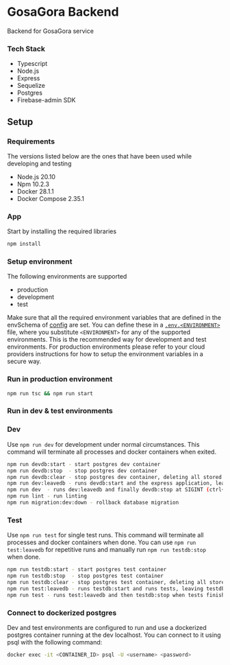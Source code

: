 # GosaGora Backend
Backend for GosaGora service

### Tech Stack
- Typescript
- Node.js
- Express
- Sequelize
- Postgres
- Firebase-admin SDK

## Setup
### Requirements
The versions listed below are the ones that have been used while developing and testing
- Node.js 20.10
- Npm 10.2.3
- Docker 28.1.1
- Docker Compose 2.35.1

### App
Start by installing the required libraries

```bash
npm install
```

### Setup environment
The following environments are supported
- production
- development
- test

Make sure that all the required environment variables that are defined in the envSchema of [config](https://github.com/kordaniel/gosagora/blob/main/backend/src/utils/config.ts) are set. You can define these in a [`.env.<ENVIRONMENT>`](https://github.com/kordaniel/gosagora/blob/main/backend/.env.example) file, where you substitute `<ENVIRONMENT>` for any of the supported environments. This is the recommended way for development and test environments. For production environments please refer to your cloud providers instructions for how to setup the environment variables in a secure way.

### Run in production environment
```bash
npm run tsc && npm run start
```

### Run in dev & test environments

### Dev
Use `npm run dev` for development under normal circumstances. This command will terminate all processes and docker containers when exited.
```bash
npm run devdb:start - start postgres dev container
npm run devdb:stop  - stop postgres dev container
npm run devdb:clear - stop postgres dev container, deleting all stored data
npm run dev:leavedb - runs devdb:start and the express application, leaving devdb running
npm run dev  - runs dev:leavedb and finally devdb:stop at SIGINT (ctrl+c) event
npm run lint - run linting
npm run migration:dev:down - rollback database migration
```

### Test
Use `npm run test` for single test runs. This command will terminate all processes and docker containers when done. You can use `npm run test:leavedb` for repetitive runs and manually run `npm run testdb:stop` when done.
```bash
npm run testdb:start - start postgres test container
npm run testdb:stop  - stop postgres test container
npm run testdb:clear - stop postgres test container, deleting all stored data
npm run test:leavedb - runs testdb:start and runs tests, leaving testdb running
npm run test - runs test:leavedb and then testdb:stop when tests finishes
```

### Connect to dockerized postgres
Dev and test environments are configured to run and use a dockerized postgres container running at the dev localhost. You can connect to it using psql with the following command:
```bash
docker exec -it <CONTAINER_ID> psql -U <username> <password>
```
